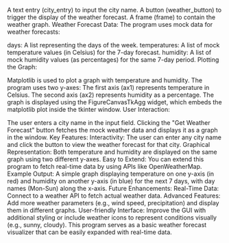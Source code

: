 
A text entry (city_entry) to input the city name.
A button (weather_button) to trigger the display of the weather forecast.
A frame (frame) to contain the weather graph.
Weather Forecast Data: The program uses mock data for weather forecasts:

days: A list representing the days of the week.
temperatures: A list of mock temperature values (in Celsius) for the 7-day forecast.
humidity: A list of mock humidity values (as percentages) for the same 7-day period.
Plotting the Graph:

Matplotlib is used to plot a graph with temperature and humidity.
The program uses two y-axes:
The first axis (ax1) represents temperature in Celsius.
The second axis (ax2) represents humidity as a percentage.
The graph is displayed using the FigureCanvasTkAgg widget, which embeds the matplotlib plot inside the tkinter window.
User Interaction:

The user enters a city name in the input field.
Clicking the "Get Weather Forecast" button fetches the mock weather data and displays it as a graph in the window.
Key Features:
Interactivity: The user can enter any city name and click the button to view the weather forecast for that city.
Graphical Representation: Both temperature and humidity are displayed on the same graph using two different y-axes.
Easy to Extend: You can extend this program to fetch real-time data by using APIs like OpenWeatherMap.
Example Output:
A simple graph displaying temperature on one y-axis (in red) and humidity on another y-axis (in blue) for the next 7 days, with day names (Mon-Sun) along the x-axis.
Future Enhancements:
Real-Time Data: Connect to a weather API to fetch actual weather data.
Advanced Features: Add more weather parameters (e.g., wind speed, precipitation) and display them in different graphs.
User-friendly Interface: Improve the GUI with additional styling or include weather icons to represent conditions visually (e.g., sunny, cloudy).
This program serves as a basic weather forecast visualizer that can be easily expanded with real-time data.




